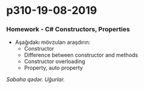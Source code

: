 # p310-19-08-2019

### Homework - C# Constructors, Properties
- Aşağıdakı mövzuları araşdırın:
  - Constructor
  - Difference between constructor and methods
  - Constructor overloading
  - Property, auto property
  
*Sabaha qədər. Uğurlar.*
